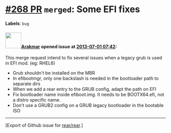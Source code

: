 [\#268 PR](https://github.com/rear/rear/pull/268) `merged`: Some EFI fixes
==========================================================================

**Labels**: `bug`

#### <img src="https://avatars.githubusercontent.com/u/1221938?v=4" width="50">[Arakmar](https://github.com/Arakmar) opened issue at [2013-07-01 07:42](https://github.com/rear/rear/pull/268):

This merge request intend to fix several issues when a legacy grub is
used in EFI mod. (eg: RHEL6)

-   Grub shouldn't be installed on the MBR
-   In efibootmgr, only one backslash is needed in the bootloader path
    to separate dirs
-   When we add a rear entry to the GRUB config, adapt the path on EFI
-   Fix bootloader name inside efiboot.img. It needs to be BOOTX64.efi,
    not a distro specific name.
-   Don't use a GRUB2 config on a GRUB legacy bootloader in the bootable
    ISO

------------------------------------------------------------------------

\[Export of Github issue for
[rear/rear](https://github.com/rear/rear).\]
